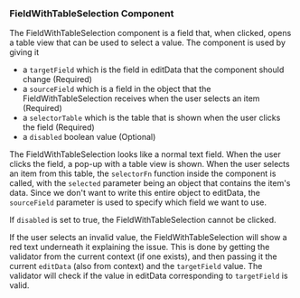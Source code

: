 ### FieldWithTableSelection Component

The FieldWithTableSelection component is a field that, when clicked, opens a table view that can be used to select a value. The component is used by giving it

- a `targetField` which is the field in editData that the component should change (Required)
- a `sourceField` which is a field in the object that the FieldWithTableSelection receives when the user selects an item (Required)
- a `selectorTable` which is the table that is shown when the user clicks the field (Required)
- a `disabled` boolean value (Optional)

The FieldWithTableSelection looks like a normal text field. When the user clicks the field, a pop-up with a table view is shown. When the user selects an item from this table, the `selectorFn` function inside the component is called, with the `selected` parameter being an object that contains the item's data. Since we don't want to write this entire object to editData, the `sourceField` parameter is used to specify which field we want to use.

If `disabled` is set to true, the FieldWithTableSelection cannot be clicked.

If the user selects an invalid value, the FieldWithTableSelection will show a red text underneath it explaining the issue. This is done by getting the validator from the current context (if one exists), and then passing it the current `editData` (also from context) and the `targetField` value. The validator will check if the value in editData corresponding to `targetField` is valid.
